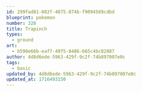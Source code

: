 ```yaml
---
id: 299fad81-082f-4075-874b-f9094569cdbd
blueprint: pokemon
number: 328
title: Trapinch
types:
  - ground
art:
  - b598e66b-eaf7-49f5-8486-665c4bc82887
author: 4d8d6ede-5963-429f-9c2f-74b897007e0c
tags:
  - basic
updated_by: 4d8d6ede-5963-429f-9c2f-74b897007e0c
updated_at: 1716493150
---
```

